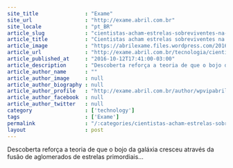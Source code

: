 ```yaml
---
site_title               : "Exame"
site_url                 : "http://exame.abril.com.br"
site_locale              : "pt_BR"
article_slug             : "cientistas-acham-estrelas-sobreviventes-na-via-lactea"
article_title            : "Cientistas acham estrelas sobreviventes na Via Láctea"
article_image            : "https://abrilexame.files.wordpress.com/2016/10/size_960_16_9_via_lactea.jpg?quality=70&strip=all&w=960"
article_url              : "http://exame.abril.com.br/tecnologia/cientistas-acham-estrelas-antigas-sobreviventes-no-coracao-da-via-lactea/"
article_published_at     : "2016-10-12T17:41:00-03:00"
article_description      : "Descoberta reforça a teoria de que o bojo da galáxia cresceu através da fusão de aglomerados de estrelas primordiais..."
article_author_name      : ""
article_author_image     : null
article_author_biography : null
article_author_profile   : "http://exame.abril.com.br/author/wpvipabril/"
article_author_facebook  : null
article_author_twitter   : null
category                 : ['technology']
tags                     : ['Exame']
permalink                : "/:categories/cientistas-acham-estrelas-sobreviventes-na-via-lactea/"
layout                   : post
---
```


Descoberta reforça a teoria de que o bojo da galáxia cresceu através da fusão de aglomerados de estrelas primordiais...
